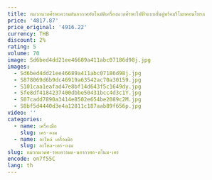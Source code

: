 ```yaml
---
title: หมวกนวดศีรษะความดันอากาศอัตโนมัติเครื่องนวดศีรษะไฟฟ้าแบบสั่นคู่พร้อมรีโมทคอนโทรล
price: '4817.87'
price_original: '4916.22'
currency: THB
discount: 2%
rating: 5
volume: 70
image: Sd6bed4dd21ee46689a411abc07186d98j.jpg
images:
  - Sd6bed4dd21ee46689a411abc07186d98j.jpg
  - S878069d6b9dc46919a63542ac70a30159.jpg
  - S101caa1eafad47e8bf14d643f5c1649dy.jpg
  - Sfe8df4184237400dbbe50431bcc4d3c1Y.jpg
  - S07cadd7890a3414e8502e654be2089c2M.jpg
  - S8bf5d4440d3e4a12811c187aab89f656p.jpg
video: ''
categories:
  - name: เครื่องมือ
    slug: เคร-องม
  - name: อะไหล่ เครื่องมือ
    slug: อะไหล-เคร-องม
slug: หมวกนวดศ-รษะความด-นอากาศอ-ตโนม-เคร
encode: on7f55C
lang: th
---
```

  